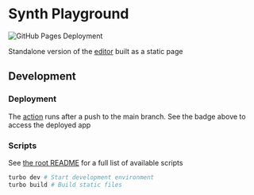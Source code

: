 # Synth Playground

![GitHub Pages Deployment](https://img.shields.io/badge/available_on_pages-black?style=for-the-badge&logo=github&link=https%3A%2F%2Fpicalines.github.io%2Fkepvox%2Feditor)

Standalone version of the [editor](../../packages/editor/README.md) built as a static page

## Development

### Deployment

The [action](https://github.com/Picalines/kepvox/blob/main/.github/workflows/deploy-pages.yml) runs after a push to the main branch. See the badge above to access the deployed app

### Scripts

See [the root README](../../README.md) for a full list of available scripts

```bash
turbo dev # Start development environment
turbo build # Build static files
```

